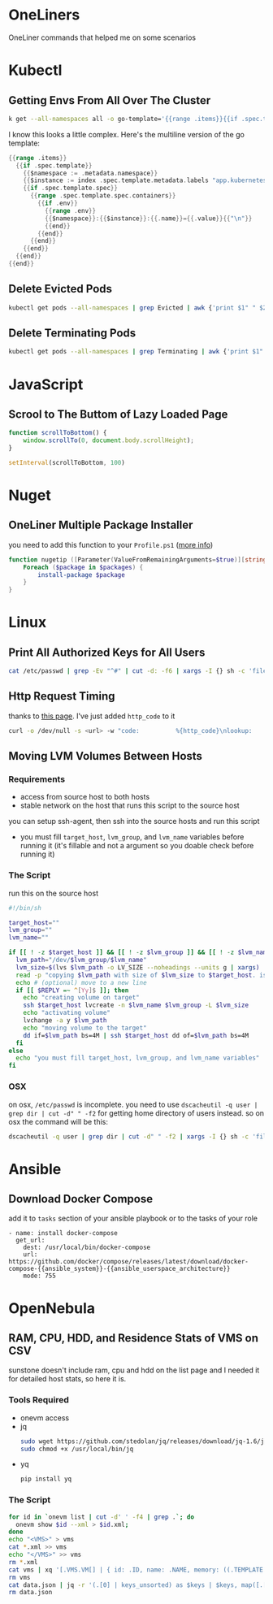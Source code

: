 # OneLiners
 OneLiner commands that helped me on some scenarios


# Kubectl

## Getting Envs From All Over The Cluster

```bash
k get --all-namespaces all -o go-template='{{range .items}}{{if .spec.template}}{{$namespace := .metadata.namespace}}{{$instance := index .spec.template.metadata.labels "app.kubernetes.io/instance"}}{{if .spec.template.spec}}{{range .spec.template.spec.containers}}{{if .env}}{{range .env}}{{$namespace}}:{{$instance}}:{{.name}}={{.value}}{{"\n"}}{{end}}{{end}}{{end}}{{end}}{{end}}{{end}}' | sort | uniq > k8s.env
```

I know this looks a little complex. Here's the multiline version of the go template:

```go
{{range .items}}
  {{if .spec.template}}
    {{$namespace := .metadata.namespace}}
    {{$instance := index .spec.template.metadata.labels "app.kubernetes.io/instance"}}
    {{if .spec.template.spec}}
      {{range .spec.template.spec.containers}}
        {{if .env}}
          {{range .env}}
          {{$namespace}}:{{$instance}}:{{.name}}={{.value}}{{"\n"}}
          {{end}}
        {{end}}
      {{end}}
    {{end}}
  {{end}}
{{end}}
```

## Delete Evicted Pods

```bash
kubectl get pods --all-namespaces | grep Evicted | awk {'print $1" " $2'} | while read ln; do kubectl delete pod -n $ln; done
```

## Delete Terminating Pods

```bash
kubectl get pods --all-namespaces | grep Terminating | awk {'print $1" " $2'} | while read ln; do kubectl delete pod --grace-period=0 --force -n $ln; done
```

# JavaScript

## Scrool to The Buttom of Lazy Loaded Page

```js
function scrollToBottom() {
    window.scrollTo(0, document.body.scrollHeight);
}

setInterval(scrollToBottom, 100)
```

# Nuget

## OneLiner Multiple Package Installer

you need to add this function to your `Profile.ps1` ([more info](https://docs.microsoft.com/en-us/powershell/module/microsoft.powershell.core/about/about_profiles))

```powershell
function nugetip ([Parameter(ValueFromRemainingArguments=$true)][string[]]$packages) {
    Foreach ($package in $packages) {
        install-package $package
    }
}
```

# Linux

## Print All Authorized Keys for All Users

```bash
cat /etc/passwd | grep -Ev "^#" | cut -d: -f6 | xargs -I {} sh -c 'file={}/.ssh/authorized_keys; if [ -f $file ]; then echo -n {} && echo ":" && cat $file | grep . && echo; fi'
```

## Http Request Timing

thanks to [this page](https://netbeez.net/blog/http-transaction-timing-breakdown-with-curl/). I've just added `http_code` to it

```bash
curl -o /dev/null -s <url> -w "code:          %{http_code}\nlookup:        %{time_namelookup}\nconnect:       %{time_connect}\nappconnect:    %{time_appconnect}\npretransfer:   %{time_pretransfer}\nredirect:      %{time_redirect}\nstarttransfer: %{time_starttransfer}\ntotal:         %{time_total}\n------------------------------\n"
```

## Moving LVM Volumes Between Hosts

### Requirements

- access from source host to both hosts
- stable network on the host that runs this script to the source host

you can setup ssh-agent, then ssh into the source hosts and run this script

- you must fill `target_host`, `lvm_group`, and `lvm_name` variables before running it (it's fillable and not a argument so you doable check before running it)

### The Script

run this on the source host

```bash
#!/bin/sh

target_host=""
lvm_group=""
lvm_name=""

if [[ ! -z $target_host ]] && [[ ! -z $lvm_group ]] && [[ ! -z $lvm_name ]]; then
  lvm_path="/dev/$lvm_group/$lvm_name"
  lvm_size=$(lvs $lvm_path -o LV_SIZE --noheadings --units g | xargs)
  read -p "copying $lvm_path with size of $lvm_size to $target_host. is it ok? (y/n) " -n 1 -r
  echo # (optional) move to a new line
  if [[ $REPLY =~ ^[Yy]$ ]]; then
    echo "creating volume on target"
    ssh $target_host lvcreate -n $lvm_name $lvm_group -L $lvm_size
    echo "activating volume"
    lvchange -a y $lvm_path
    echo "moving volume to the target"
    dd if=$lvm_path bs=4M | ssh $target_host dd of=$lvm_path bs=4M
  fi
else
  echo "you must fill target_host, lvm_group, and lvm_name variables"
fi

```

### OSX

on osx, `/etc/passwd` is incomplete. you need to use `dscacheutil -q user | grep dir | cut -d" " -f2` for getting home directory of users instead. so on osx the command will be this:


```bash
dscacheutil -q user | grep dir | cut -d" " -f2 | xargs -I {} sh -c 'file={}/.ssh/authorized_keys; if [ -f $file ]; then printf {} && echo ":" && cat $file | grep . && echo; fi'
```

# Ansible

## Download Docker Compose

add it to `tasks` section of your ansible playbook or to the tasks of your role

```ansible
- name: install docker-compose
  get_url:
    dest: /usr/local/bin/docker-compose
    url: https://github.com/docker/compose/releases/latest/download/docker-compose-{{ansible_system}}-{{ansible_userspace_architecture}}
    mode: 755
```

# OpenNebula

## RAM, CPU, HDD, and Residence Stats of VMS on CSV

sunstone doesn't include ram, cpu and hdd on the list page and I needed it for detailed host stats, so here it is. 

### Tools Required

- onevm access
- jq
  ```bash
  sudo wget https://github.com/stedolan/jq/releases/download/jq-1.6/jq-linux64 -O /usr/local/bin/jq
  sudo chmod +x /usr/local/bin/jq
  ```
- yq
  ```bash
  pip install yq
  ```

### The Script

```bash
for id in `onevm list | cut -d' ' -f4 | grep .`; do 
  onevm show $id --xml > $id.xml; 
done
echo "<VMS>" > vms
cat *.xml >> vms
echo "</VMS>" >> vms
rm *.xml
cat vms | xq '[.VMS.VM[] | { id: .ID, name: .NAME, memory: ((.TEMPLATE.MEMORY | tonumber) / 1024), cpu: (.TEMPLATE.CPU | tonumber), disk: ((.TEMPLATE.DISK.SIZE | tonumber) / 1024), hostname: (.HISTORY_RECORDS.HISTORY | if type != "array" then [.] else . end | last).HOSTNAME}]' > data.json
rm vms
cat data.json | jq -r '(.[0] | keys_unsorted) as $keys | $keys, map([.[ $keys[] ]])[] | @csv' > data.csv
rm data.json
```
